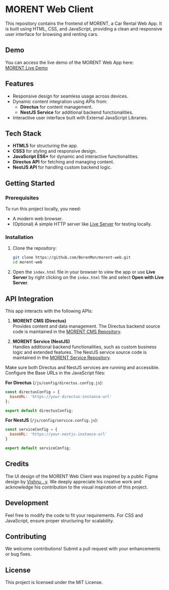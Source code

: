 # MORENT Web Client

This repository contains the frontend of MORENT, a Car Rental Web App. It is built using HTML, CSS, and JavaScript, providing a clean and responsive user interface for browsing and renting cars.

## Demo

You can access the live demo of the MORENT Web App here:  
[MORENT Live Demo](https://morent-kh.netlify.app)

## Features

- Responsive design for seamless usage across devices.
- Dynamic content integration using APIs from:
  - **Directus** for content management.
  - **NestJS Service** for additional backend functionalities.
- Interactive user interface built with External JavaScript Libraries.

## Tech Stack

- **HTML5** for structuring the app.
- **CSS3** for styling and responsive design.
- **JavaScript ES6+** for dynamic and interactive functionalities.
- **Directus API** for fetching and managing content.
- **NestJS API** for handling custom backend logic.

## Getting Started

### Prerequisites

To run this project locally, you need:
- A modern web browser.
- (Optional) A simple HTTP server like [Live Server](https://marketplace.visualstudio.com/items?itemName=ritwickdey.LiveServer) for testing locally.

### Installation

1. Clone the repository:

    ```bash
    git clone https://github.com/BorenMon/morent-web.git
    cd morent-web
    ```

2. Open the `index.html` file in your browser to view the app or use **Live Server** by right clicking on the `index.html` file and select **Open with Live Server**.

## API Integration

This app interacts with the following APIs:

1. **MORENT CMS (Directus)**  
   Provides content and data management. The Directus backend source code is maintained in the [MORENT CMS Repository](https://github.com/BorenMon/morent-cms.git).

2. **MORENT Service (NestJS)**  
   Handles additional backend functionalities, such as custom business logic and extended features. The NestJS service source code is maintained in the [MORENT Service Repository](https://github.com/BorenMon/morent-service.git).

Make sure both Directus and NestJS services are running and accessible. Configure the Base URLs in the JavaScript files:

**For Directus** (`/js/config/directus.config.js`):
```javascript
const directusConfig = {
  baseURL: 'https://your-directus-instance-url'
};

export default directusConfig;
```

**For NestJS** (`/js/config/service.config.js`):
```javascript
const serviceConfig = {
  baseURL: 'https://your-nestjs-instance-url'
}

export default serviceConfig;
```

## Credits
The UI design of the MORENT Web Client was inspired by a public Figma design by [Vishnu . v](https://www.figma.com/@vishnuv). We deeply appreciate his creative work and acknowledge his contribution to the visual inspiration of this project.

## Development

Feel free to modify the code to fit your requirements. For CSS and JavaScript, ensure proper structuring for scalability.

## Contributing

We welcome contributions! Submit a pull request with your enhancements or bug fixes.

## License

This project is licensed under the MIT License.